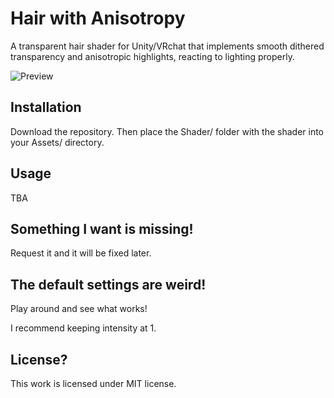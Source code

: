 # Hair with Anisotropy

A transparent hair shader for Unity/VRchat that implements smooth dithered transparency and anisotropic highlights, reacting to lighting properly.

![Preview](http://s-ilent.gitlab.io/img/r06.png)

## Installation

Download the repository. Then place the Shader/ folder with the shader into your Assets/ directory.

## Usage

TBA

## Something I want is missing!

Request it and it will be fixed later.

## The default settings are weird!

Play around and see what works!

I recommend keeping intensity at 1. 

## License?

This work is licensed under MIT license.